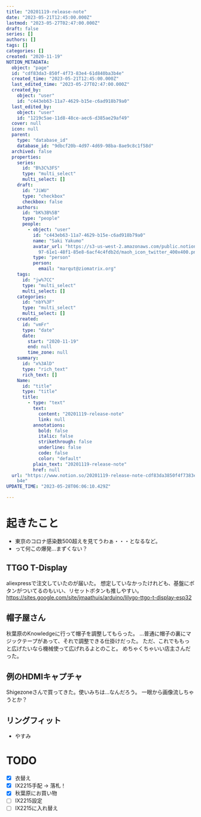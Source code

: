 ```yaml
---
title: "20201119-release-note"
date: "2023-05-21T12:45:00.000Z"
lastmod: "2023-05-27T02:47:00.000Z"
draft: false
series: []
authors: []
tags: []
categories: []
created: "2020-11-19"
NOTION_METADATA:
  object: "page"
  id: "cdf83da3-850f-4f73-83e4-61d840ba3b4e"
  created_time: "2023-05-21T12:45:00.000Z"
  last_edited_time: "2023-05-27T02:47:00.000Z"
  created_by:
    object: "user"
    id: "c443eb63-11a7-4629-b15e-c6ad918b79a0"
  last_edited_by:
    object: "user"
    id: "1219c5ae-11d8-48ce-aec6-d385ae29af49"
  cover: null
  icon: null
  parent:
    type: "database_id"
    database_id: "9dbcf20b-4d97-4d69-98ba-8ae9c8c1f58d"
  archived: false
  properties:
    series:
      id: "B%3C%3FS"
      type: "multi_select"
      multi_select: []
    draft:
      id: "JiWU"
      type: "checkbox"
      checkbox: false
    authors:
      id: "bK%3B%5B"
      type: "people"
      people:
        - object: "user"
          id: "c443eb63-11a7-4629-b15e-c6ad918b79a0"
          name: "Saki Yakumo"
          avatar_url: "https://s3-us-west-2.amazonaws.com/public.notion-static.com/3ad1c4\
            97-61e1-48f1-85e8-6acf4c4fdb2d/maoh_icon_twitter_400x400.png"
          type: "person"
          person:
            email: "marqut@ziomatrix.org"
    tags:
      id: "jw%7CC"
      type: "multi_select"
      multi_select: []
    categories:
      id: "nbY%3F"
      type: "multi_select"
      multi_select: []
    created:
      id: "vmFr"
      type: "date"
      date:
        start: "2020-11-19"
        end: null
        time_zone: null
    summary:
      id: "x%3AlD"
      type: "rich_text"
      rich_text: []
    Name:
      id: "title"
      type: "title"
      title:
        - type: "text"
          text:
            content: "20201119-release-note"
            link: null
          annotations:
            bold: false
            italic: false
            strikethrough: false
            underline: false
            code: false
            color: "default"
          plain_text: "20201119-release-note"
          href: null
  url: "https://www.notion.so/20201119-release-note-cdf83da3850f4f7383e461d840ba3\
    b4e"
UPDATE_TIME: "2023-05-28T06:06:10.429Z"

---
```

<link rel="stylesheet" href="https://cdn.jsdelivr.net/npm/katex@0.16.2/dist/katex.min.css" integrity="sha384-bYdxxUwYipFNohQlHt0bjN/LCpueqWz13HufFEV1SUatKs1cm4L6fFgCi1jT643X" crossorigin="anonymous">


# 起きたこと

- 東京のコロナ感染数500超えを見てうわぁ・・・となるなど。
- って何この爆発…まずくない？

## TTGO T-Display


aliexpressで注文していたのが届いた。 想定していなかったけれども、基盤にボタンがついてるのもいい、リセットボタンも推しやすい。 https://sites.google.com/site/jmaathuis/arduino/lilygo-ttgo-t-display-esp32


## 帽子屋さん


秋葉原のKnowledgeに行って帽子を調整してもらった。 …普通に帽子の裏にマジックテープがあって、それで調整できる仕掛けだった。 ただ、これでももっと広げたいなら機械使って広げれるよとのこと。 めちゃくちゃいい店主さんだった。


## 例のHDMIキャプチャ


Shigezoneさんで買ってきた。使いみちは…なんだろう。 一眼から画像流しちゃうとか？


## リングフィット

- やすみ

# TODO

- [x] 衣替え
- [X] IX2215手配 -> 落札！
- [x] 秋葉原にお買い物
- [ ] IX2215設定
- [ ] IX2215に入れ替え
